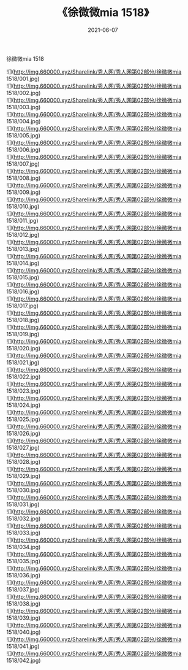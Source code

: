 ﻿---
layout: post
title:  《徐微微mia 1518》
date:   2021-06-07
img: http://img.660000.xyz/Sharelink/秀人网/秀人网第02部分/徐微微mia 1518/000.jpg
categories: [美女, 清纯, 唯美]
---

徐微微mia 1518

  ![](http://img.660000.xyz/Sharelink/秀人网/秀人网第02部分/徐微微mia 1518/001.jpg) <br> ![](http://img.660000.xyz/Sharelink/秀人网/秀人网第02部分/徐微微mia 1518/002.jpg) <br> ![](http://img.660000.xyz/Sharelink/秀人网/秀人网第02部分/徐微微mia 1518/003.jpg) <br> ![](http://img.660000.xyz/Sharelink/秀人网/秀人网第02部分/徐微微mia 1518/004.jpg) <br> ![](http://img.660000.xyz/Sharelink/秀人网/秀人网第02部分/徐微微mia 1518/005.jpg) <br> ![](http://img.660000.xyz/Sharelink/秀人网/秀人网第02部分/徐微微mia 1518/006.jpg) <br> ![](http://img.660000.xyz/Sharelink/秀人网/秀人网第02部分/徐微微mia 1518/007.jpg) <br> ![](http://img.660000.xyz/Sharelink/秀人网/秀人网第02部分/徐微微mia 1518/008.jpg) <br> ![](http://img.660000.xyz/Sharelink/秀人网/秀人网第02部分/徐微微mia 1518/009.jpg) <br> ![](http://img.660000.xyz/Sharelink/秀人网/秀人网第02部分/徐微微mia 1518/010.jpg) <br> ![](http://img.660000.xyz/Sharelink/秀人网/秀人网第02部分/徐微微mia 1518/011.jpg) <br> ![](http://img.660000.xyz/Sharelink/秀人网/秀人网第02部分/徐微微mia 1518/012.jpg) <br> ![](http://img.660000.xyz/Sharelink/秀人网/秀人网第02部分/徐微微mia 1518/013.jpg) <br> ![](http://img.660000.xyz/Sharelink/秀人网/秀人网第02部分/徐微微mia 1518/014.jpg) <br> ![](http://img.660000.xyz/Sharelink/秀人网/秀人网第02部分/徐微微mia 1518/015.jpg) <br> ![](http://img.660000.xyz/Sharelink/秀人网/秀人网第02部分/徐微微mia 1518/016.jpg) <br> ![](http://img.660000.xyz/Sharelink/秀人网/秀人网第02部分/徐微微mia 1518/017.jpg) <br> ![](http://img.660000.xyz/Sharelink/秀人网/秀人网第02部分/徐微微mia 1518/018.jpg) <br> ![](http://img.660000.xyz/Sharelink/秀人网/秀人网第02部分/徐微微mia 1518/019.jpg) <br> ![](http://img.660000.xyz/Sharelink/秀人网/秀人网第02部分/徐微微mia 1518/020.jpg) <br> ![](http://img.660000.xyz/Sharelink/秀人网/秀人网第02部分/徐微微mia 1518/021.jpg) <br> ![](http://img.660000.xyz/Sharelink/秀人网/秀人网第02部分/徐微微mia 1518/022.jpg) <br> ![](http://img.660000.xyz/Sharelink/秀人网/秀人网第02部分/徐微微mia 1518/023.jpg) <br> ![](http://img.660000.xyz/Sharelink/秀人网/秀人网第02部分/徐微微mia 1518/024.jpg) <br> ![](http://img.660000.xyz/Sharelink/秀人网/秀人网第02部分/徐微微mia 1518/025.jpg) <br> ![](http://img.660000.xyz/Sharelink/秀人网/秀人网第02部分/徐微微mia 1518/026.jpg) <br> ![](http://img.660000.xyz/Sharelink/秀人网/秀人网第02部分/徐微微mia 1518/027.jpg) <br> ![](http://img.660000.xyz/Sharelink/秀人网/秀人网第02部分/徐微微mia 1518/028.jpg) <br> ![](http://img.660000.xyz/Sharelink/秀人网/秀人网第02部分/徐微微mia 1518/029.jpg) <br> ![](http://img.660000.xyz/Sharelink/秀人网/秀人网第02部分/徐微微mia 1518/030.jpg) <br> ![](http://img.660000.xyz/Sharelink/秀人网/秀人网第02部分/徐微微mia 1518/031.jpg) <br> ![](http://img.660000.xyz/Sharelink/秀人网/秀人网第02部分/徐微微mia 1518/032.jpg) <br> ![](http://img.660000.xyz/Sharelink/秀人网/秀人网第02部分/徐微微mia 1518/033.jpg) <br> ![](http://img.660000.xyz/Sharelink/秀人网/秀人网第02部分/徐微微mia 1518/034.jpg) <br> ![](http://img.660000.xyz/Sharelink/秀人网/秀人网第02部分/徐微微mia 1518/035.jpg) <br> ![](http://img.660000.xyz/Sharelink/秀人网/秀人网第02部分/徐微微mia 1518/036.jpg) <br> ![](http://img.660000.xyz/Sharelink/秀人网/秀人网第02部分/徐微微mia 1518/037.jpg) <br> ![](http://img.660000.xyz/Sharelink/秀人网/秀人网第02部分/徐微微mia 1518/038.jpg) <br> ![](http://img.660000.xyz/Sharelink/秀人网/秀人网第02部分/徐微微mia 1518/039.jpg) <br> ![](http://img.660000.xyz/Sharelink/秀人网/秀人网第02部分/徐微微mia 1518/040.jpg) <br> ![](http://img.660000.xyz/Sharelink/秀人网/秀人网第02部分/徐微微mia 1518/041.jpg) <br> ![](http://img.660000.xyz/Sharelink/秀人网/秀人网第02部分/徐微微mia 1518/042.jpg) <br>